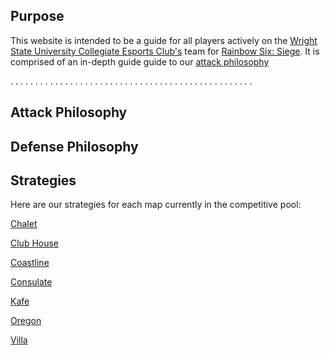 ## Purpose

This website is intended to be a guide for all players actively on the [Wright State University Collegiate Esports Club's](https://discord.gg/smmV38d) team for [Rainbow Six: Siege](https://www.ubisoft.com/en-us/game/rainbow-six/siege). It is comprised of an in-depth guide guide to our [attack philosophy](#Attack-Philosophy)

.
.
.
.
.
.
.
.
.
.
.
.
.
.
.
.
.
.
.
.
.
.
.
.
.
.
.
.
.
.
.
.
.
.
.
.
.
.
.
.
.
.
.
.
.
.
.
.
.

## Attack Philosophy

## Defense Philosophy

## Strategies

Here are our strategies for each map currently in the competitive pool:

[Chalet](maps/chalet/chalet.md)

[Club House](maps/clubhouse/clubhouse.md)

[Coastline](maps/coastline/coastline.md)

[Consulate](maps/consulate/consulate.md)

[Kafe](maps/kafe/kafe.md)

[Oregon](maps/oregon/oregon.md)

[Villa](maps/villa/villa.md)
